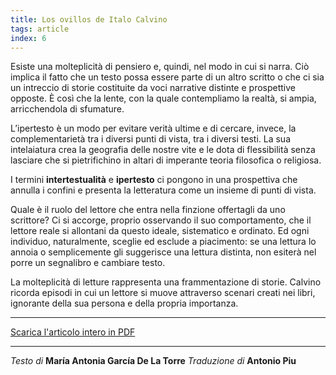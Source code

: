 ```yaml
---
title: Los ovillos de Italo Calvino
tags: article
index: 6
---
```


Esiste una molteplicità di pensiero e, quindi, nel modo in cui si narra.
Ciò implica il fatto che un testo possa essere parte di un altro scritto o che ci sia un intreccio di storie costituite da voci narrative distinte e prospettive opposte. È così che la lente, con la quale contempliamo la realtà, si ampia, arricchendola di sfumature.

L’ipertesto è un modo per evitare verità ultime e di cercare, invece, la complementarietà tra i diversi punti di vista, tra i diversi testi. La sua intelaiatura crea la geografia delle nostre vite e le dota di flessibilità senza lasciare che si pietrifichino in altari di imperante teoria filosofica o religiosa.

I termini **intertestualità** e **ipertesto** ci pongono in una prospettiva che annulla i confini e presenta la letteratura come un insieme di punti di vista.

Quale è il ruolo del lettore che entra nella finzione offertagli da uno scrittore? Ci si accorge, proprio osservando il suo comportamento, che il lettore reale si allontani da questo ideale, sistematico e ordinato. Ed ogni individuo, naturalmente, sceglie ed esclude a piacimento: se una lettura lo annoia o semplicemente gli suggerisce una lettura distinta, non esiterà nel porre un segnalibro e cambiare testo.

La molteplicità di letture rappresenta una frammentazione di storie. Calvino ricorda episodi in cui un lettore si muove attraverso scenari creati nei libri, ignorante della sua persona e della propria importanza.

***

[Scarica l'articolo intero in PDF](ovillos-italo-calvino.pdf)

***

_Testo di_ **María Antonia García De La Torre**
_Traduzione di_ **Antonio Piu**